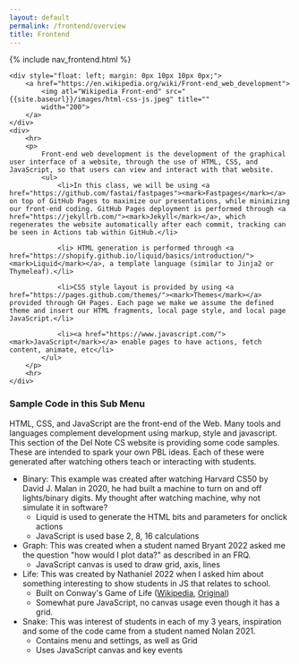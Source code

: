 ```yaml
---
layout: default
permalink: /frontend/overview
title: Frontend
---
```


{% include nav_frontend.html %}

<div>

    <div style="float: left; margin: 0px 10px 10px 0px;">
        <a href="https://en.wikipedia.org/wiki/Front-end_web_development">
            <img atl="Wikipedia Front-end" src="{{site.baseurl}}/images/html-css-js.jpeg" title=""
            width="200">
        </a>
    </div>
    <div>
        <hr>
        <p>
            Front-end web development is the development of the graphical user interface of a website, through the use of HTML, CSS, and JavaScript, so that users can view and interact with that website.  
            <ul>
                <li>In this class, we will be using <a href="https://github.com/fastai/fastpages"><mark>Fastpages</mark></a> on top of GitHub Pages to maximize our presentations, while minimizing our front-end coding. GitHub Pages deployment is performed through <a href="https://jekyllrb.com/"><mark>Jekyll</mark></a>, which regenerates the website automatically after each commit, tracking can be seen in Actions tab within GitHub.</li>

                <li> HTML generation is performed through <a href="https://shopify.github.io/liquid/basics/introduction/"><mark>Liquid</mark></a>, a template language (similar to Jinja2 or Thymeleaf).</li>

                <li>CSS style layout is provided by using <a href="https://pages.github.com/themes/"><mark>Themes</mark></a> provided through GH Pages. Each page we make we assume the defined theme and insert our HTML fragments, local page style, and local page JavaScript.</li>

                <li><a href="https://www.javascript.com/"><mark>JavaScript</mark></a> enable pages to have actions, fetch content, animate, etc</li> 
            </ul>
        </p>
        <hr>
    </div>

</div>


### Sample Code in this Sub Menu

HTML, CSS, and JavaScript are the front-end of the Web.  Many tools and languages complement development using markup, style and javascript.  This section of the Del Note CS website is providing some code samples.  These are intended to spark your own PBL ideas.  Each of these were generated after watching others teach or interacting with students.
- Binary: This example was created after watching Harvard CS50 by David J. Malan in 2020, he had built a machine to turn on and off lights/binary digits.  My thought after watching machine, why not simulate it in software?
    - Liquid is used to generate the HTML bits and parameters for onclick actions
    - JavaScript is used base 2, 8, 16 calculations
- Graph: This was created when a student named Bryant 2022 asked me the question "how would I plot data?" as described in an FRQ.
    - JavaScript canvas is used to draw grid, axis, lines
- Life: This was created by Nathaniel 2022 when I asked him about something interesting to show students in JS that relates to school.
    - Built on Conway's Game of Life ([Wikipedia](https://en.wikipedia.org/wiki/Conway%27s_Game_of_Life), [Original](https://playgameoflife.com/))
    - Somewhat pure JavaScript, no canvas usage even though it has a grid.
- Snake: This was interest of students in each of my 3 years, inspiration and some of the code came from a student named Nolan 2021.
    - Contains menu and settings, as well as Grid
    - Uses JavaScript canvas and key events